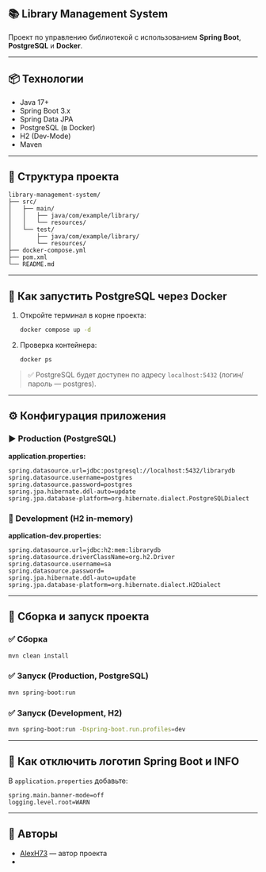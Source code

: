## 📚 Library Management System

Проект по управлению библиотекой с использованием **Spring Boot**, **PostgreSQL** и **Docker**.

---

## 📦 Технологии

* Java 17+
* Spring Boot 3.x
* Spring Data JPA
* PostgreSQL (в Docker)
* H2 (Dev-Mode)
* Maven

---

## 📂 Структура проекта

```
library-management-system/
├── src/
│   ├── main/
│   │   ├── java/com/example/library/
│   │   └── resources/
│   └── test/
│       ├── java/com/example/library/
│       └── resources/
├── docker-compose.yml
├── pom.xml
└── README.md
```

---

## 🐳 Как запустить PostgreSQL через Docker

1. Откройте терминал в корне проекта:

   ```bash
   docker compose up -d
   ```
2. Проверка контейнера:

   ```bash
   docker ps
   ```

> ✅ PostgreSQL будет доступен по адресу `localhost:5432` (логин/пароль — postgres).

---

## ⚙️ Конфигурация приложения

### ▶️ Production (PostgreSQL)

**application.properties:**

```properties
spring.datasource.url=jdbc:postgresql://localhost:5432/librarydb
spring.datasource.username=postgres
spring.datasource.password=postgres
spring.jpa.hibernate.ddl-auto=update
spring.jpa.database-platform=org.hibernate.dialect.PostgreSQLDialect
```

### 🧪 Development (H2 in-memory)

**application-dev.properties:**

```properties
spring.datasource.url=jdbc:h2:mem:librarydb
spring.datasource.driverClassName=org.h2.Driver
spring.datasource.username=sa
spring.datasource.password=
spring.jpa.hibernate.ddl-auto=update
spring.jpa.database-platform=org.hibernate.dialect.H2Dialect
```

---

## 🏁 Сборка и запуск проекта

### ✅ Сборка

```bash
mvn clean install
```

### ✅ Запуск (Production, PostgreSQL)

```bash
mvn spring-boot:run
```

### ✅ Запуск (Development, H2)

```bash
mvn spring-boot:run -Dspring-boot.run.profiles=dev
```

---

## 🧹 Как отключить логотип Spring Boot и INFO

В `application.properties` добавьте:

```properties
spring.main.banner-mode=off
logging.level.root=WARN
```

---

## 👥 Авторы

* [AlexH73](https://github.com/AlexH73) — автор проекта
* 


